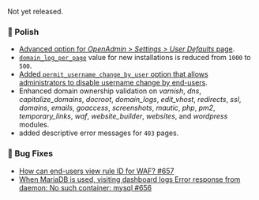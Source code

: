 Not yet released.

### 💅 Polish
- [Advanced option for *OpenAdmin > Settings > User Defaults* page](/docs/admin/settings/defaults).
- [`domain_log_per_page`](https://dev.openpanel.com/cli/config.html#domain-log-per-page) value for new installations is reduced from `1000` to `500`.
- [Added `permit_username_change_by_user` option that allows administrators to disable username change by end-users](https://dev.openpanel.com/cli/config.html#permit-username-change-by-user).
- Enhanced domain ownership validation on *varnish*, *dns*, *capitalize\_domains*, *docroot*, *domain\_logs*, *edit\_vhost*, *redirects*, *ssl*, *domains*, *emails*, *goaccess*, *screenshots*, *mautic*, *php*, *pm2*, *temporary\_links*, *waf*, *website\_builder*, *websites*, and *wordpress* modules.
- added descriptive error messages for `403` pages.

### 🐛 Bug Fixes
- [How can end-users view rule ID for WAF? #657](https://github.com/stefanpejcic/OpenPanel/issues/657)
- [When MariaDB is used, visiting dashboard logs Error response from daemon: No such container: mysql #656](https://github.com/stefanpejcic/OpenPanel/issues/656)

